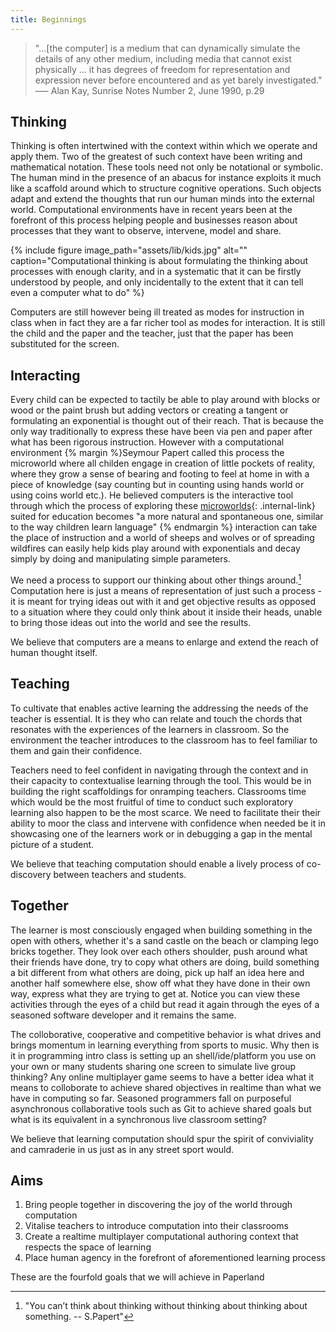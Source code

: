 ```yaml
---
title: Beginnings
---
```

> "...[the computer] is a medium that can dynamically simulate the details of any other medium, including media that cannot exist physically ... it has degrees of freedom for representation and expression never before encountered and as yet barely investigated." <br>
––– Alan Kay, Sunrise Notes Number 2, June 1990, p.29

## Thinking

Thinking is often intertwined with the context within which we operate and apply them. Two of the greatest of such context have been writing and mathematical notation. These tools need not only be notational or symbolic. The human mind in the presence of an abacus for instance exploits it much like a scaffold around which to structure cognitive operations. Such objects adapt and extend the thoughts that run our human minds into the external world. Computational environments have in recent years been at the forefront of this process helping people and businesses reason about processes that they want to observe, intervene, model and share.

{% include figure image_path="assets/lib/kids.jpg" alt="" caption="Computational thinking is about formulating the thinking about processes with enough clarity, and in a systematic that it can be firstly understood by people, and only incidentally to the extent that it can tell even a computer what to do" %}

Computers are still however being ill treated as modes for instruction in class when in fact they are a far richer tool as modes for interaction. It is still the child and the paper and the teacher, just that the paper has been substituted for the screen. 

## Interacting

Every child can be expected to tactily be able to play around with blocks or wood or the paint brush but adding vectors or creating a tangent or formulating an exponential is thought out of their reach. That is because the only way traditionally to express these have been via pen and paper after what has been rigorous instruction. However with a computational environment {% margin %}Seymour Papert called this process the microworld where all childen engage in creation of little pockets of reality, where they grow a sense of bearing and footing to feel at home in with a piece of knowledge (say counting but in counting using hands world or using coins world etc.). He believed computers is the interactive tool through which the process of exploring these [microworlds](/assets/lib/microworlds.pdf){: .internal-link} suited for education becomes "a more natural and spontaneous one, similar to the way children learn language" {% endmargin %} interaction can take the place of instruction and a world of sheeps and wolves or of spreading wildfires can easily help kids play around with exponentials and decay simply by doing and manipulating simple parameters.

We need a process to support our thinking about other things around.[^1] Computation here is just a means of representation of just such a process - it is meant for trying  ideas out with it and get objective results as opposed to a situation where they could only think about it inside their heads, unable to bring those ideas out into the world and see the results. 

We believe that computers are a means to enlarge and extend the reach of human thought itself.



## Teaching


To cultivate that enables active learning the addressing the needs of the teacher is essential. It is they who can relate and touch the chords that resonates with the experiences of the learners in classroom. So the environment the teacher introduces to the classroom has to feel familiar to them and gain their confidence.

 Teachers need to feel confident in navigating through the context and in their capacity to contextualise learning through the tool. This would be in building the right scaffoldings for onramping teachers. Classrooms time which would be the most fruitful of time to conduct such exploratory learning also happen to be the most scarce. We need to facilitate their their ability to moor the class and intervene with confidence when needed be it in showcasing one of the learners work or in debugging a gap in the mental picture of a student.
 
We believe that teaching computation should enable a lively process of co-discovery between teachers and students. 
 


## Together
  

The learner is most consciously engaged when building something in the open with others, whether it's a sand castle on the beach or clamping lego bricks together. They look over each others shoulder, push around what their friends have done, try to copy what others are doing, build something a bit different from what others are doing, pick up half an idea here and another half somewhere else, show off what they have done in their own way, express what they are trying to get at. Notice you can view these activities through the eyes of a child but read it again through the eyes of a seasoned software developer and it remains the same. 

The colloborative, cooperative and competitive behavior is what drives and brings momentum in learning everything from sports to music. Why then is it in programming intro class is setting up an shell/ide/platform you use on your own or many students sharing one screen to simulate live group thinking? Any online multiplayer game seems to have a better idea what it means to colloborate to achieve shared objectives in realtime than what we have in computing so far. Seasoned programmers fall on purposeful asynchronous collaborative tools such as Git to achieve shared goals but what is its equivalent in a synchronous live classroom setting? 

We believe that learning computation should spur the spirit of conviviality and camraderie in us just as in any street sport would.



## Aims

1. Bring people together in discovering the joy of the world through computation
2. Vitalise teachers to introduce computation into their classrooms
3. Create a realtime multiplayer computational authoring context that respects the space of learning
4. Place human agency in the forefront of aforementioned learning process

These are the fourfold goals that we will achieve in Paperland




[^1]: "You can’t think about thinking without thinking about thinking about something. -- S.Papert" 
